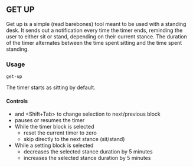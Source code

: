 ## GET UP

Get up is a simple (read barebones) tool meant to be used with a standing desk. It sends out a notification every time the timer ends, reminding the user to either sit or stand, depending on their current stance. The duration of the timer alternates between the time spent sitting and the time spent standing.

### Usage

```
get-up
```

The timer starts as sitting by default.

#### Controls

- <Tab> and <Shift+Tab> to change selection to next/previous block
- <Space> pauses or resumes the timer
- While the timer block is selected
    - <H> reset the current timer to zero
    - <L> skip directly to the next stance (sit/stand)
- While a setting block is selected
    - <H> decreases the selected stance duration by 5 minutes
    - <L> increases the selected stance duration by 5 minutes